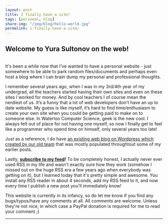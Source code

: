 ```yaml
---
layout: post
title: I finally have a site!
tags: [personal, blog]
share-img: "/img/blog/hello-world.jpg"
permalink: i-finally-have-a-site/
---
```


## Welcome to Yura Sultonov on the web!
<br>
It's been a while now that I've wanted to have a personal website - just somewhere to be able to park random files/documents and perhaps even host a blog where I can brain dump my personal and professional thoughts. 
<!--more-->

I remember several years ago, when I was in my 3rd/4th year of my undergrad, all the teachers started having their own sites and even on these sites I worked for money. And by cool teachers I of course mean the nerdiest of us. It’s a funny that a lot of web developers don’t have an up to date website. My guess is like myself, it’s hard to find time/enthusiasm to create your own site when you could be getting paid to make on to someone else. In Waterloo Computer Science, geek is the new cool. I always felt out of place for not having one myself, so now I finally get to feel like a programmer who spend time on himself, only several years too late!

Just as a reference, I do have [an existing web blog on Wordpress which created by our old team](https://shift.uz) that was mostly populated throughtout some of my earlier posts. 

Lastly, **[subscribe to my feed](https://sultonov.github.io/feed.xml)!**  To be completely honest, I actually never ever used RSS in my life and wasn't exactly sure how they work (somehow I missed out on the huge RSS era a few years ago when everybody was getting on it), but I learned today that it's pretty simple and awesome.  You install any RSS reader in about 4 seconds, add my RSS feed to it, and now every time I publish a new post you'll immediately know! 

This website is currently in its infancy, so do let me know if you find any bugs/typos/have any comments at all. All comments are welcome. Unless they're not nice, in which case a PayPal donation is required for me to read your comment ;)

---
